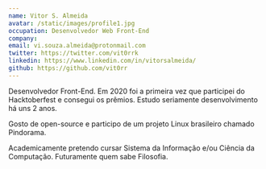 ```yaml
---
name: Vitor S. Almeida
avatar: /static/images/profile1.jpg
occupation: Desenvolvedor Web Front-End
company:
email: vi.souza.almeida@protonmail.com
twitter: https://twitter.com/vit0rrk
linkedin: https://www.linkedin.com/in/vitorsalmeida/
github: https://github.com/vit0rr
---
```


Desenvolvedor Front-End. Em 2020 foi a primeira vez que participei do Hacktoberfest e consegui os prêmios. Estudo seriamente desenvolvimento há uns 2 anos.

Gosto de open-source e participo de um projeto Linux brasileiro chamado Pindorama.

Academicamente pretendo cursar Sistema da Informação e/ou Ciência da Computação. Futuramente quem sabe Filosofia.
